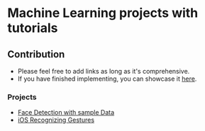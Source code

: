 # Machine Learning projects with tutorials

## Contribution

- Please feel free to add links as long as it's comprehensive.
- If you have finished implementing, you can showcase it [here](https://github.com/unobatbayar/machine-learning/discussions/1).

### Projects

- [Face Detection with sample Data](https://www.kaggle.com/datasets/dataturks/face-detection-in-images)
- [iOS Recognizing Gestures](https://developer.apple.com/tutorials/sample-apps/getstartedwithmachinelearning-recognizegestures)
